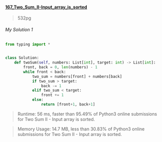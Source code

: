 #### [167_Two_Sum_II-Input_array_is_sorted](https://leetcode.com/problems/insertion-sort-list/)
> 532pg

###### My Solution 1
```python
from typing import *


class Solution:
    def twoSum(self, numbers: List[int], target: int) -> List[int]:
        front, back = 0, len(numbers) - 1
        while front < back:
            two_sum = numbers[front] + numbers[back]
            if two_sum > target:
                back -= 1
            elif two_sum < target:
                front += 1
            else:
                return [front+1, back+1]
```

> Runtime: 56 ms, faster than 95.49% of Python3 online submissions for Two Sum II - Input array is sorted.

> Memory Usage: 14.7 MB, less than 30.83% of Python3 online submissions for Two Sum II - Input array is sorted.


